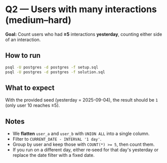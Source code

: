# Q2 — Users with many interactions (medium–hard)

**Goal:** Count users who had **≥5** interactions **yesterday**, counting either side of an interaction.

## How to run
```bash
psql -U postgres -d postgres -f setup.sql
psql -U postgres -d postgres -f solution.sql
```

## What to expect
With the provided seed (yesterday = 2025-09-04), the result should be `1` (only user 10 reaches ≥5).

## Notes
- We **flatten** `user_a` and `user_b` with `UNION ALL` into a single column.
- Filter to `CURRENT_DATE - INTERVAL '1 day'`.
- Group by user and keep those with `COUNT(*) >= 5`, then count them.
- If you run on a different day, either re‑seed for that day's yesterday or replace the date filter with a fixed date.
